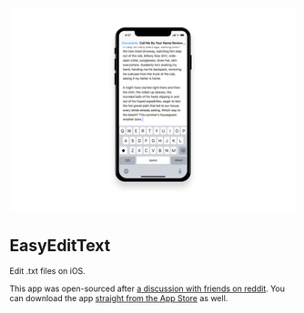 ![EasyEditText on an iPhone X](header.jpg)

# EasyEditText
Edit .txt files on iOS.

This app was open-sourced after [a discussion with friends on reddit](https://www.reddit.com/r/ios/comments/7wj3nw/ever_wished_for_textedit_on_ios_i_made_a_free_and/). You can download the app [straight from the App Store](https://itunes.apple.com/us/app/easyedittext/id1338516431?mt=8) as well.
